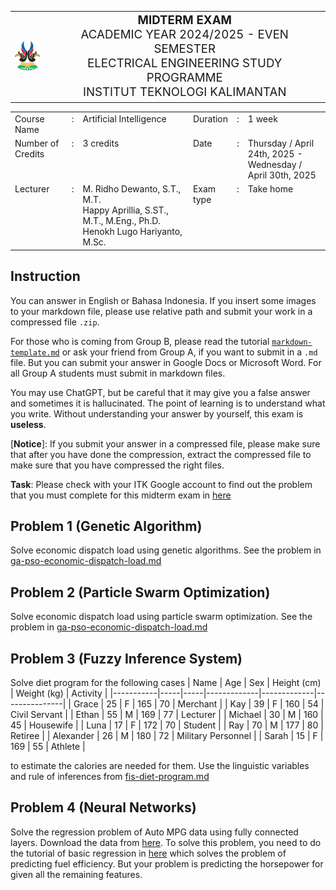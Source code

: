 <!-- # Midterm Exam - AY24/25 - TE 201 428 - Artificial Intelligence -->

<table>
  <tr>
    <td width=100px><img src="../img-sources/ITK-logo.png" width=100>
    <td width=900px style="text-align: center; font-size: 14pt"> 
      <span><b>MIDTERM EXAM</b> </span> <br>
      <span>ACADEMIC YEAR 2024/2025 - EVEN SEMESTER </span> <br>
      <span>ELECTRICAL ENGINEERING STUDY PROGRAMME </span> <br>
      <span>INSTITUT TEKNOLOGI KALIMANTAN</span>
</table>

<table>
  <tr style="vertical-align:top">
    <td>Course Name
    <td>:
    <td>Artificial Intelligence
    <td>Duration
    <td>:
    <td>1 week
  <tr style="vertical-align:top">
    <td width=18%>Number of Credits
    <td>:
    <td>3 credits
    <td>Date
    <td>:
    <td>Thursday / April 24th, 2025 - Wednesday / April 30th, 2025
  <tr style="vertical-align:top">
    <td>Lecturer
    <td>:
    <td width=35%>
      <span>M. Ridho Dewanto, S.T., M.T.</span><br>
      <span>Happy Aprillia, S.ST., M.T., M.Eng., Ph.D.</span><br>
      <span>Henokh Lugo Hariyanto, M.Sc. </span>
    <td width=12%>Exam type
    <td>:
    <td>Take home
</table>

## Instruction 
You can answer in English or Bahasa Indonesia. If you insert some images
to your markdown file, please use relative path and submit your work 
in a compressed file `.zip`.

For those who is coming from Group B, please read the tutorial [`markdown-template.md`](../markdown-template.md)
or ask your friend from Group A, if you want to submit in a `.md` file. 
But you can submit your answer in Google Docs or Microsoft Word. 
For all Group A students must submit in markdown files.

You may use ChatGPT, but be careful that it may give you a false answer 
and sometimes it is hallucinated. The point of learning is to understand what you write. 
Without understanding your answer by yourself, this exam is **useless**.

[**Notice**]: If you submit your answer in a compressed file, please make
sure that after you have done the compression, extract the compressed file
to make sure that you have compressed the right files.

**Task**:
Please check with your ITK Google account to find out the problem that 
you must complete for this midterm exam in [here](https://docs.google.com/spreadsheets/d/1kUYKjwUHuu043fv_B3L7LNxhE-BFlnxRrwQpvE7y3dM/edit?usp=sharing)

## Problem 1 (Genetic Algorithm)
Solve economic dispatch load using genetic algorithms. See the problem 
in [ga-pso-economic-dispatch-load.md](./ga-pso-economic-dispatch-load.md)

## Problem 2 (Particle Swarm Optimization)
Solve economic dispatch load using particle swarm optimization. See the problem
in [ga-pso-economic-dispatch-load.md](./ga-pso-economic-dispatch-load.md)

## Problem 3 (Fuzzy Inference System)
Solve diet program for the following cases
| Name      | Age | Sex | Height (cm) | Weight (kg) | Activity      |
|-----------|-----|-----|-------------|-------------|---------------|
| Grace     | 25  | F   | 165         | 70          | Merchant      |
| Kay       | 39  | F   | 160         | 54          | Civil Servant |
| Ethan     | 55  | M   | 169         | 77          | Lecturer      |
| Michael   | 30  | M   | 160         | 45          | Housewife     |
| Luna      | 17  | F   | 172         | 70          | Student       |
| Ray       | 70  | M   | 177         | 80          | Retiree       |
| Alexander | 26  | M   | 180         | 72          | Military Personnel |
| Sarah     | 15  | F   | 169         | 55          | Athlete      |

to estimate the calories are needed for them. Use the linguistic variables
and rule of inferences from [fis-diet-program.md](./fis-diet-program.md)

## Problem 4 (Neural Networks)
Solve the regression problem of Auto MPG data using fully connected layers.
Download the data from [here](https://archive.ics.uci.edu/dataset/9/auto+mpg).
To solve this problem, you need to do the tutorial of basic regression in 
[here](https://www.tensorflow.org/tutorials/keras/regression) which solves
the problem of predicting fuel efficiency. But your problem is 
predicting the horsepower for given all the remaining features.